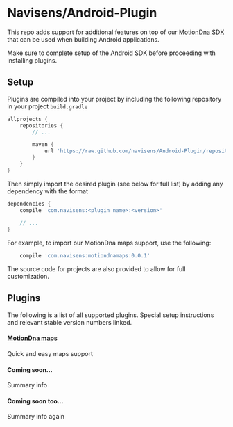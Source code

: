 # Navisens/Android-Plugin

This repo adds support for additional features on top of our [MotionDna SDK](https://github.com/navisens/Android-SDK) that can be used when building Android applications.

Make sure to complete setup of the Android SDK before proceeding with installing plugins.

## Setup

Plugins are compiled into your project by including the following repository in your project `build.gradle`

```gradle
allprojects {
    repositories {
        // ...

        maven {
            url 'https://raw.github.com/navisens/Android-Plugin/repositories'
        }
    }
}
```

Then simply import the desired plugin (see below for full list) by adding any dependency with the format

```gradle
dependencies {
    compile 'com.navisens:<plugin name>:<version>'
    
    // ...
}
```

For example, to import our MotionDna maps support, use the following:

```gradle
    compile 'com.navisens:motiondnamaps:0.0.1'
```

The source code for projects are also provided to allow for full customization.

## Plugins

The following is a list of all supported plugins. Special setup instructions and relevant stable version numbers linked.

#### [MotionDna maps](motiondnamaps)

Quick and easy maps support

#### Coming soon...

Summary info

#### Coming soon too...

Summary info again
